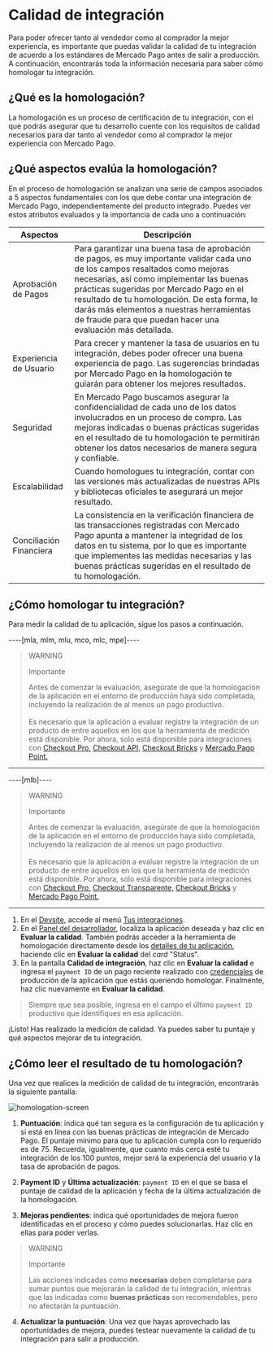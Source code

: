 # Calidad de integración

Para poder ofrecer tanto al vendedor como al comprador la mejor experiencia, es importante que puedas validar la calidad de tu integración de acuerdo a los estándares de Mercado Pago antes de salir a producción.
A continuación, encontrarás toda la información necesaria para saber cómo homologar tu integración.

## ¿Qué es la homologación?

La homologación es un proceso de certificación de tu integración, con el que podrás asegurar que tu desarrollo cuente con los requisitos de calidad necesarios para dar tanto al vendedor como al comprador la mejor experiencia con Mercado Pago.

## ¿Qué aspectos evalúa la homologación?
En el proceso de homologación se analizan una serie de campos asociados a 5 aspectos fundamentales con los que debe contar una integración de Mercado Pago, independientemente del producto integrado. 
Puedes ver estos atributos evaluados y la importancia de cada uno a continuación: 

| **Aspectos**                | **Descripción**                                                                                                                                                                                                                                                                                                                                                                      |
|-------------------------|----------------------------------------------------------------------------------------------------------------------------------------------------------------------------------------------------------------------------------------------------------------------------------------------------------------------------------------------------------------------------------|
|   Aprobación de Pagos   | Para garantizar una buena tasa de aprobación de pagos, es muy importante validar cada uno de los campos resaltados como mejoras necesarias, así como implementar las buenas prácticas sugeridas por Mercado Pago en el resultado de tu homologación. De esta forma, le darás más elementos a nuestras herramientas de fraude para que puedan hacer una evaluación más detallada. |
| Experiencia de Usuario  | Para crecer y mantener la tasa de usuarios en tu integración, debes poder ofrecer una buena experiencia de pago. Las sugerencias brindadas por Mercado Pago en la homologación te guiarán para obtener los mejores resultados.                                                                                                                                                  |
| Seguridad               | En Mercado Pago buscamos asegurar la confidencialidad de cada uno de los datos involucrados en un proceso de compra. Las mejoras indicadas o buenas prácticas sugeridas en el resultado de tu homologación te permitirán obtener los datos necesarios de manera segura y confiable.                                                                                              |
| Escalabilidad           | Cuando homologues tu integración, contar con las versiones más actualizadas de nuestras APIs y bibliotecas oficiales te asegurará un mejor resultado.                                                                                                                                                                                                                            |
| Conciliación Financiera | La consistencia en la verificación financiera de las transacciones registradas con Mercado Pago apunta a mantener la integridad de los datos en tu sistema, por lo que es importante que implementes las medidas necesarias y las buenas prácticas sugeridas en el resultado de tu homologación.                                                                                 |

## ¿Cómo homologar tu integración?

Para medir la calidad de tu aplicación, sigue los pasos a continuación.

----[mla, mlm, mlu, mco, mlc, mpe]----

> WARNING
>
> Importante
>
> Antes de comenzar la evaluación, asegúrate de que la homologación de la aplicación en el entorno de producción haya sido completada, incluyendo la realización de al menos un pago productivo.
> <br><br>
> Es necesario que la aplicación a evaluar registre la integración de un producto de entre aquellos en los que la herramienta de medición está disponible. Por ahora, solo está disponible para integraciones con [Checkout Pro,](/developers/es/docs/checkout-pro/landing) [Checkout API,](/developers/es/docs/checkout-api/landing) [Checkout Bricks](/developers/es/docs/checkout-bricks/landing) y [Mercado Pago Point.](/developers/es/docs/mp-point/landing)

------------
----[mlb]----

> WARNING
>
> Importante
>
> Antes de comenzar la evaluación, asegúrate de que la homologación de la aplicación en el entorno de producción haya sido completada, incluyendo la realización de al menos un pago productivo.
> <br><br>
> Es necesario que la aplicación a evaluar registre la integración de un producto de entre aquellos en los que la herramienta de medición está disponible. Por ahora, solo está disponible para integraciones con [Checkout Pro,](/developers/es/docs/checkout-pro/landing) [Checkout Transparente,](/developers/es/docs/checkout-api/landing) [Checkout Bricks](/developers/es/docs/checkout-bricks/landing) y [Mercado Pago Point.](/developers/es/docs/mp-point/landing)

------------

1. En el [Devsite](/developers/es/docs), accede al menú [Tus integraciones](https://www.mercadopago.com.br/developers/panel/app).
2. En el [Panel del desarrollador](https://www.mercadopago.com.br/developers/panel/app), localiza la aplicación deseada y haz clic en **Evaluar la calidad**. También podrás acceder a la herramienta de homologación directamente desde los [detalles de tu aplicación](/developers/es/guides/additional-content/your-integrations/application-details), haciendo clic en **Evaluar la calidad** del _card_ "Status".
3. En la pantalla **Calidad de integración**, haz clic en **Evaluar la calidad** e ingresa el `payment ID` de un pago reciente realizado con [credenciales](/developers/es/guides/additional-content/your-integrations/credentials) de producción de la aplicación que estás queriendo homologar. Finalmente, haz clic nuevamente en **Evaluar la calidad**.

> Siempre que sea posible, ingresa en el campo el último `payment ID` productivo que identifiques en esa aplicación.

¡Listo! Has realizado la medición de calidad. Ya puedes saber tu puntaje y qué aspectos mejorar de tu integración.

## ¿Cómo leer el resultado de tu homologación?

Una vez que realices la medición de calidad de tu integración, encontrarás la siguiente pantalla: 

![homologation-screen](/homologator/integration-quality-screen-es.png)

1. **Puntuación**: indica qué tan segura es la configuración de tu aplicación y si está en línea con las buenas prácticas de integración de Mercado Pago. El puntaje mínimo para que tu aplicación cumpla con lo requerido es de 75. Recuerda, igualmente, que cuanto más cerca esté tu integración de los 100 puntos, mejor será la experiencia del usuario y la tasa de aprobación de pagos.


2. **Payment ID** y **Última actualización**: `payment ID` en el que se basa el puntaje de calidad de la aplicación y fecha de la última actualización de la homologación.
3. **Mejoras pendientes**: indica qué oportunidades de mejora fueron identificadas en el proceso y cómo puedes solucionarlas. Haz clic en ellas para poder verlas.

> WARNING
>
> Importante
>
> Las acciones indicadas como **necesarias** deben completarse para sumar puntos que mejorarán la calidad de tu integración, mientras que las indicadas como **buenas prácticas**  son recomendables, pero no afectarán la puntuación.

4. **Actualizar la puntuación**: Una vez que hayas aprovechado las oportunidades de mejora, puedes testear nuevamente la calidad de tu integración para salir a producción.
